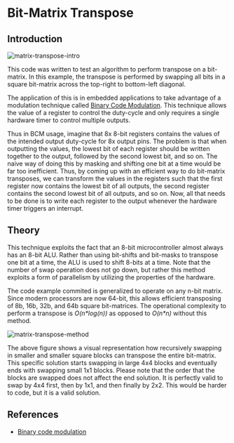 # Bit-Matrix Transpose #

## Introduction ##

![matrix-transpose-intro](http://code.digital-static.net/matrix-transpose/raw/tip/doc/matrix-transpose-intro.png)

This code was written to test an algorithm to perform transpose on a bit-matrix.
In this example, the transpose is performed by swapping all bits in a square
bit-matrix across the top-right to bottom-left diagonal.

The application of this is in embedded applications to take advantage of a
modulation technique called
[Binary Code Modulation](http://www.batsocks.co.uk/readme/art_bcm_1.htm). This
technique allows the value of a register to control the duty-cycle and only
requires a single hardware timer to control multiple outputs.

Thus in BCM usage, imagine that 8x 8-bit registers contains the values of the
intended output duty-cycle for 8x output pins. The problem is that when
outputting the values, the lowest bit of each register should be written
together to the output, followed by the second lowest bit, and so on.
The naive way of doing this by masking and shifting one bit at a time would be
far too inefficient. Thus, by coming up with an efficient way to do bit-matrix
transposes, we can transform the values in the registers such that the first
register now contains the lowest bit of all outputs, the second register
contains the second lowest bit of all outputs, and so on. Now, all that needs
to be done is to write each register to the output whenever the hardware timer
triggers an interrupt.

## Theory ##

This technique exploits the fact that an 8-bit microcontroller almost always has
an 8-bit ALU. Rather than using bit-shifts and bit-masks to transpose one bit
at a time, the ALU is used to shift 8-bits at a time. Note that the number of
swap operation does not go down, but rather this method exploits a form of
parallelism by utilizing the properties of the hardware.

The code example commited is generalized to operate on any n-bit matrix. Since
modern processors are now 64-bit, this allows efficient transposing of 8b, 16b,
32b, and 64b square bit-matrices. The operational complexity to perform a
transpose is _O(n\*log(n))_ as opposed to _O(n\*n)_ without this method.

![matrix-transpose-method](http://code.digital-static.net/matrix-transpose/raw/tip/doc/matrix-transpose-method.png)

The above figure shows a visual representation how recursively swapping in
smaller and smaller square blocks can transpose the entire bit-matrix.
This specific solution starts swapping in large 4x4 blocks and eventually ends
with swapping small 1x1 blocks. Please note that the order that the blocks are
swapped does not affect the end solution. It is perfectly valid to swap by 4x4
first, then by 1x1, and then finally by 2x2. This would be harder to code, but
it is a valid solution.

## References ##

* [Binary code modulation](http://www.batsocks.co.uk/readme/art_bcm_1.htm)
